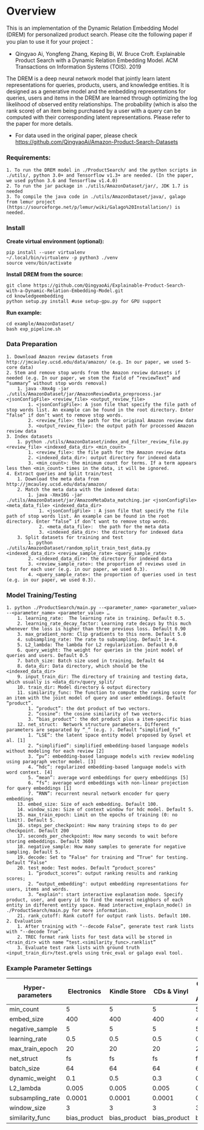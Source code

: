 # Overview #
This is an implementation of the Dynamic Relation Embedding Model (DREM) for personalized product search. Please cite the following paper if you plan to use it for your project：
    
*	Qingyao Ai, Yongfeng Zhang, Keping Bi, W. Bruce Croft. Explainable Product Search with a Dynamic Relation Embedding Model. ACM Transactions on Information Systems (TOIS). 2019
    	
The DREM is a deep neural network model that jointly learn latent representations for queries, products, users, and knowledge entities. 
It is designed as a generative model and the embedding representations for queries, users and items in the DREM are learned through optimizing the log likelihood of observed entity relationships. 
The probability (which is also the rank score) of an item being purchased by a user with a query can be computed with their corresponding latent representations. 
Please refer to the paper for more details.

* For data used in the original paper, please check https://github.com/QingyaoAi/Amazon-Product-Search-Datasets

### Requirements: ###
    1. To run the DREM model in ./ProductSearch/ and the python scripts in ./utils/, python 3.0+ and Tensorflow v1.3+ are needed. (In the paper, we used python 3.6 and Tensorflow v1.4.0)
    2. To run the jar package in ./utils/AmazonDataset/jar/, JDK 1.7 is needed
    3. To compile the java code in ./utils/AmazonDataset/java/, galago from lemur project (https://sourceforge.net/p/lemur/wiki/Galago%20Installation/) is needed. 

### Install

**Create virtual environment (optional):**
```
pip install --user virtualenv
~/.local/bin/virtualenv -p python3 ./venv
source venv/bin/activate
```

**Install DREM from the source:**
```
git clone https://github.com/QingyaoAi/Explainable-Product-Search-with-a-Dynamic-Relation-Embedding-Model.git
cd knowledgeembedding
python setup.py install #use setup-gpu.py for GPU support
```

**Run example:**
```
cd example/AmazonDataset/
bash exp_pipeline.sh
```

### Data Preparation ###
    1. Download Amazon review datasets from http://jmcauley.ucsd.edu/data/amazon/ (e.g. In our paper, we used 5-core data)
    2. Stem and remove stop words from the Amazon review datasets if needed (e.g. In our paper, we stem the field of “reviewText” and “summary” without stop words removal)
        1. java -Xmx4g -jar ./utils/AmazonDataset/jar/AmazonReviewData_preprocess.jar <jsonConfigFile> <review_file> <output_review_file>
            1. <jsonConfigFile>: A json file that specify the file path of stop words list. An example can be found in the root directory. Enter “false” if don’t want to remove stop words. 
            2. <review_file>: the path for the original Amazon review data
            3. <output_review_file>: the output path for processed Amazon review data
    3. Index datasets
        1. python ./utils/AmazonDataset/index_and_filter_review_file.py <review_file> <indexed_data_dir> <min_count>
            1. <review_file>: the file path for the Amazon review data
            2. <indexed_data_dir>: output directory for indexed data
            3. <min_count>: the minimum count for terms. If a term appears less then <min_count> times in the data, it will be ignored.
    4. Extract queries and Split train/test
        1. Download the meta data from http://jmcauley.ucsd.edu/data/amazon/ 
        2. Match the meta data with the indexed data:
            1. java -Xmx16G -jar ./utils/AmazonDataset/jar/AmazonMetaData_matching.jar <jsonConfigFile> <meta_data_file> <indexed_data_dir>
                1. <jsonConfigFile> : A json file that specify the file path of stop words list. An example can be found in the root directory. Enter “false” if don’t want to remove stop words. 
                2. <meta_data_file>:  the path for the meta data
                3. <indexed_data_dir>: the directory for indexed data
        3. Split datasets for training and test
            1. python ./utils/AmazonDataset/random_split_train_test_data.py <indexed_data_dir> <review_sample_rate> <query_sample_rate>
            2. <indexed_data_dir>: the directory for indexed data
            3. <review_sample_rate>: the proportion of reviews used in test for each user (e.g. in our paper, we used 0.3).
            4. <query_sample_rate>: the proportion of queries used in test (e.g. in our paper, we used 0.3).

	

### Model Training/Testing ###
    1. python ./ProductSearch/main.py --<parameter_name> <parameter_value> --<parameter_name> <parameter_value> … 
        1. learning_rate:  The learning rate in training. Default 0.5.
        2. learning_rate_decay_factor: Learning rate decays by this much whenever the loss is higher than three previous loss. Default 0.90
        3. max_gradient_norm: Clip gradients to this norm. Default 5.0
        4. subsampling_rate: The rate to subsampling. Default 1e-4. 
        5. L2_lambda: The lambda for L2 regularization. Default 0.0
        6. query_weight: The weight for queries in the joint model of queries and users. Default 0.5
        7. batch_size: Batch size used in training. Default 64
        8. data_dir: Data directory, which should be the <indexed_data_dir>
        9. input_train_dir: The directory of training and testing data, which usually is <data_dir>/query_split/
        10. train_dir: Model directory & output directory
        11. similarity_func: The function to compute the ranking score for an item with the joint model of query and user embeddings. Default “product”.
            1. “product”: the dot product of two vectors.
            2. “cosine”: the cosine similarity of two vectors.
            3. “bias_product”: the dot product plus a item-specific bias
        12. net_struct:  Network structure parameters. Different parameters are separated by “_” (e.g. ). Default “simplified_fs”
            1. “LSE”: the latent space entity model proposed by Gysel et al. [1]
            2. “simplified”: simplified embedding-based language models without modeling for each review [2]
            3. “pv”: embedding-based language models with review modeling using paragraph vector model. [3]
            4. “hdc”: regularized embedding-based language models with word context. [4]
            5. “mean”: average word embeddings for query embeddings [5]
            6. “fs”: average word embeddings with non-linear projection for query embeddings [1]
            7. “RNN”: recurrent neural network encoder for query embeddings
        13. embed_size: Size of each embedding. Default 100.
        14. window_size: Size of context window for hdc model. Default 5.
        15. max_train_epoch: Limit on the epochs of training (0: no limit). Default 5.
        16. steps_per_checkpoint: How many training steps to do per checkpoint. Default 200
        17. seconds_per_checkpoint: How many seconds to wait before storing embeddings. Default 3600
        18. negative_sample: How many samples to generate for negative sampling. Default 5.
        19. decode: Set to “False" for training and “True" for testing. Default “False"
        20. test_mode: Test modes. Default “product_scores"
            1. “product_scores”: output ranking results and ranking scores; 
            2. “output_embedding": output embedding representations for users, items and words.
            3. “explain": start interactive explanation mode. Specify product, user, and query id to find the nearest neighbors of each entity in different entity space. Read interactive_explain_mode() in ./ProductSearch/main.py for more information.
        21. rank_cutoff: Rank cutoff for output rank lists. Default 100.
    2. Evaluation
        1. After training with "--decode False”, generate test rank lists with "--decode True”.
        2. TREC format rank lists for test data will be stored in <train_dir> with name “test.<similarity_func>.ranklist”
        3. Evaluate test rank lists with ground truth <input_train_dir>/test.qrels using trec_eval or galago eval tool.

### Example Parameter Settings ###

| Hyper-parameters  | Electronics | Kindle Store | CDs & Vinyl | Cell Phones & Accessories |
| ------------- | ------------- | ------------- | ------------- | ------------- |
| min\_count | 5 | 5 | 5 | 5 |
| embed\_size  | 400 | 400 | 400 | 400 |
| negative\_sample  | 5 | 5 | 5 | 5 |
| learning\_rate | 0.5 | 0.5 | 0.5 | 0.5 |
| max\_train\_epoch | 20 | 20 | 20 | 20 |
| net\_struct | fs | fs | fs | fs |
| batch\_size | 64 | 64 | 64 | 64 |
| dynamic\_weight | 0.1 | 0.5 | 0.3 | 0.2 |
| L2\_lambda | 0.005 | 0.005 | 0.005 | 0.005 |
| subsampling\_rate  | 0.0001  | 0.0001  | 0.0001  | 0.0001  |
| window\_size  | 3 | 3 | 3 | 3 |
| similarity\_func | bias\_product | bias\_product | bias\_product | bias\_product |

